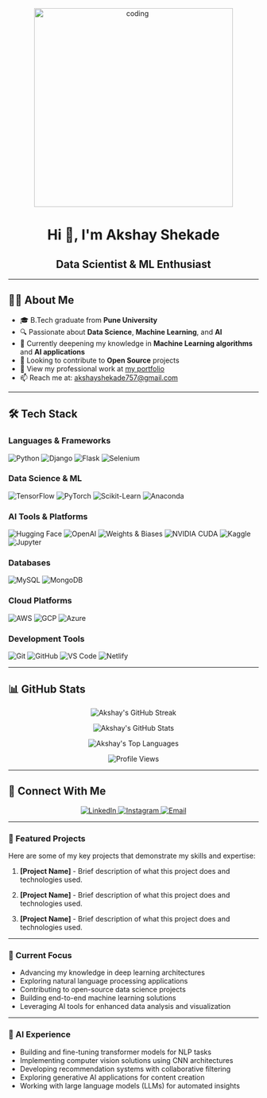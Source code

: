 <div align="center">
  <img width="400" src="https://i.giphy.com/media/v1.Y2lkPTc5MGI3NjExdzdhYmgzb3JwNmJraTR1MWZoYWN4NHlmc2phMnhibW5wc3FlaGpkMCZlcD12MV9pbnRlcm5hbF9naWZfYnlfaWQmY3Q9Zw/f3iwJFOVOwuy7K6FFw/giphy.gif" alt="coding">
</div>

# <div align="center">Hi 👋, I'm Akshay Shekade</div>
## <div align="center">Data Scientist & ML Enthusiast</div>

---

## 👨‍💻 About Me

- 🎓 B.Tech graduate from **Pune University**
- 🔍 Passionate about **Data Science**, **Machine Learning**, and **AI**
- 🌱 Currently deepening my knowledge in **Machine Learning algorithms** and **AI applications**
- 🔭 Looking to contribute to **Open Source** projects
- 💼 View my professional work at [my portfolio](https://akshayshekade.netlify.app/)
- 📫 Reach me at: [akshayshekade757@gmail.com](mailto:akshayshekade757@gmail.com)

---

## 🛠️ Tech Stack

### Languages & Frameworks
![Python](https://img.shields.io/badge/Python-3776AB?style=for-the-badge&logo=python&logoColor=white)
![Django](https://img.shields.io/badge/Django-092E20?style=for-the-badge&logo=django&logoColor=white)
![Flask](https://img.shields.io/badge/Flask-000000?style=for-the-badge&logo=flask&logoColor=white)
![Selenium](https://img.shields.io/badge/Selenium-43B02A?style=for-the-badge&logo=selenium&logoColor=white)

### Data Science & ML
![TensorFlow](https://img.shields.io/badge/TensorFlow-FF6F00?style=for-the-badge&logo=tensorflow&logoColor=white)
![PyTorch](https://img.shields.io/badge/PyTorch-EE4C2C?style=for-the-badge&logo=pytorch&logoColor=white)
![Scikit-Learn](https://img.shields.io/badge/scikit_learn-F7931E?style=for-the-badge&logo=scikit-learn&logoColor=white)
![Anaconda](https://img.shields.io/badge/Anaconda-44A833?style=for-the-badge&logo=anaconda&logoColor=white)

### AI Tools & Platforms
![Hugging Face](https://img.shields.io/badge/Hugging_Face-FFD21E?style=for-the-badge&logo=huggingface&logoColor=black)
![OpenAI](https://img.shields.io/badge/OpenAI-412991?style=for-the-badge&logo=openai&logoColor=white)
![Weights & Biases](https://img.shields.io/badge/Weights_&_Biases-FFBE00?style=for-the-badge&logo=weightsandbiases&logoColor=black)
![NVIDIA CUDA](https://img.shields.io/badge/CUDA-76B900?style=for-the-badge&logo=nvidia&logoColor=white)
![Kaggle](https://img.shields.io/badge/Kaggle-20BEFF?style=for-the-badge&logo=kaggle&logoColor=white)
![Jupyter](https://img.shields.io/badge/Jupyter-F37626?style=for-the-badge&logo=jupyter&logoColor=white)

### Databases
![MySQL](https://img.shields.io/badge/MySQL-4479A1?style=for-the-badge&logo=mysql&logoColor=white)
![MongoDB](https://img.shields.io/badge/MongoDB-4EA94B?style=for-the-badge&logo=mongodb&logoColor=white)

### Cloud Platforms
![AWS](https://img.shields.io/badge/AWS-232F3E?style=for-the-badge&logo=amazon-aws&logoColor=white)
![GCP](https://img.shields.io/badge/Google_Cloud-4285F4?style=for-the-badge&logo=google-cloud&logoColor=white)
![Azure](https://img.shields.io/badge/Azure-0089D6?style=for-the-badge&logo=microsoft-azure&logoColor=white)

### Development Tools
![Git](https://img.shields.io/badge/Git-F05032?style=for-the-badge&logo=git&logoColor=white)
![GitHub](https://img.shields.io/badge/GitHub-181717?style=for-the-badge&logo=github&logoColor=white)
![VS Code](https://img.shields.io/badge/VS_Code-007ACC?style=for-the-badge&logo=visual-studio-code&logoColor=white)
![Netlify](https://img.shields.io/badge/Netlify-00C7B7?style=for-the-badge&logo=netlify&logoColor=white)

---

## 📊 GitHub Stats

<div align="center">
  
![Akshay's GitHub Streak](https://github-readme-streak-stats.herokuapp.com/?user=AkshayShekade&theme=radical&hide_border=false)

![Akshay's GitHub Stats](https://github-readme-stats.vercel.app/api?username=AkshayShekade&theme=radical&show_icons=true&hide_border=false&count_private=true)

![Akshay's Top Languages](https://github-readme-stats.vercel.app/api/top-langs/?username=AkshayShekade&theme=radical&show_icons=true&hide_border=false&layout=compact)

![Profile Views](https://visitcount.itsvg.in/api?id=AkshayShekade&label=Profile%20Views&color=0&icon=0&pretty=false)
</div>

---

## 🤝 Connect With Me

<div align="center">
  <a href="https://www.linkedin.com/in/akshay-shekade-a225a8135/">
    <img src="https://img.shields.io/badge/LinkedIn-0077B5?style=for-the-badge&logo=linkedin&logoColor=white" alt="LinkedIn"/>
  </a>
  <a href="https://www.instagram.com/_akshuu_1312/">
    <img src="https://img.shields.io/badge/Instagram-E4405F?style=for-the-badge&logo=instagram&logoColor=white" alt="Instagram"/>
  </a>
  <a href="mailto:akshayshekade757@gmail.com">
    <img src="https://img.shields.io/badge/Email-D14836?style=for-the-badge&logo=gmail&logoColor=white" alt="Email"/>
  </a>
</div>

---

### 📝 Featured Projects

Here are some of my key projects that demonstrate my skills and expertise:

1. **[Project Name]** - Brief description of what this project does and technologies used.
   
2. **[Project Name]** - Brief description of what this project does and technologies used.
   
3. **[Project Name]** - Brief description of what this project does and technologies used.

<!-- Add links to your actual projects once available -->

---

### 🎯 Current Focus

- Advancing my knowledge in deep learning architectures
- Exploring natural language processing applications
- Contributing to open-source data science projects
- Building end-to-end machine learning solutions
- Leveraging AI tools for enhanced data analysis and visualization

---

### 🤖 AI Experience

- Building and fine-tuning transformer models for NLP tasks
- Implementing computer vision solutions using CNN architectures
- Developing recommendation systems with collaborative filtering
- Exploring generative AI applications for content creation
- Working with large language models (LLMs) for automated insights
